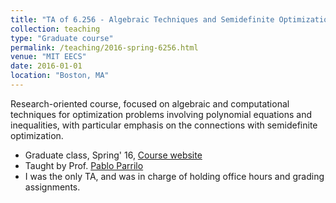 ```yaml
---
title: "TA of 6.256 - Algebraic Techniques and Semidefinite Optimization"
collection: teaching
type: "Graduate course"
permalink: /teaching/2016-spring-6256.html
venue: "MIT EECS"
date: 2016-01-01
location: "Boston, MA"
---
```


Research-oriented course, focused on algebraic and computational techniques for optimization problems involving polynomial equations and inequalities, with particular emphasis on the connections with semidefinite optimization.

* Graduate class, Spring' 16, [Course website](http://stellar.mit.edu/S/course/6/sp16/6.256/)
* Taught by Prof. [Pablo Parrilo](http://www.mit.edu/~parrilo/)
* I was the only TA, and was in charge of holding office hours and grading assignments.

